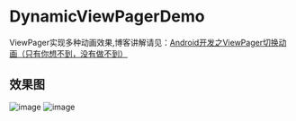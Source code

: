 # DynamicViewPagerDemo
ViewPager实现多种动画效果,博客讲解请见：[Android开发之ViewPager切换动画（只有你想不到，没有做不到）](http://www.jianshu.com/p/05954091c650)
## 效果图
![image](https://github.com/Lichenwei-Dev/DynamicViewPagerDemo/blob/master/screenshot/ViewPager%E7%94%BB%E5%BB%8A%E6%95%88%E6%9E%9C.gif)
![image](https://github.com/Lichenwei-Dev/DynamicViewPagerDemo/blob/master/screenshot/ViewPager%E5%8D%A1%E7%89%87%E6%95%88%E6%9E%9C.gif)


